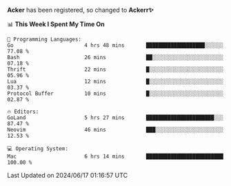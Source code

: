 **Acker** has been registered, so changed to **Ackerr✨**

<!--START_SECTION:waka-->
📊 **This Week I Spent My Time On** 

```text
💬 Programming Languages: 
Go                       4 hrs 48 mins       ███████████████████░░░░░░   77.08 % 
Bash                     26 mins             ██░░░░░░░░░░░░░░░░░░░░░░░   07.18 % 
Thrift                   22 mins             █░░░░░░░░░░░░░░░░░░░░░░░░   05.96 % 
Lua                      12 mins             █░░░░░░░░░░░░░░░░░░░░░░░░   03.37 % 
Protocol Buffer          10 mins             █░░░░░░░░░░░░░░░░░░░░░░░░   02.87 % 

🔥 Editors: 
GoLand                   5 hrs 27 mins       ██████████████████████░░░   87.47 % 
Neovim                   46 mins             ███░░░░░░░░░░░░░░░░░░░░░░   12.53 % 

💻 Operating System: 
Mac                      6 hrs 14 mins       █████████████████████████   100.00 % 
```


 Last Updated on 2024/06/17 01:16:57 UTC
<!--END_SECTION:waka-->
